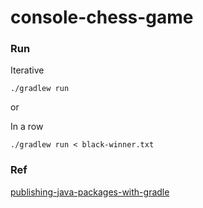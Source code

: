 # console-chess-game

### Run

Iterative

```
./gradlew run
```

or

In a row

```
./gradlew run < black-winner.txt
```


### Ref

[publishing-java-packages-with-gradle](https://docs.github.com/pt/actions/publishing-packages/publishing-java-packages-with-gradle)